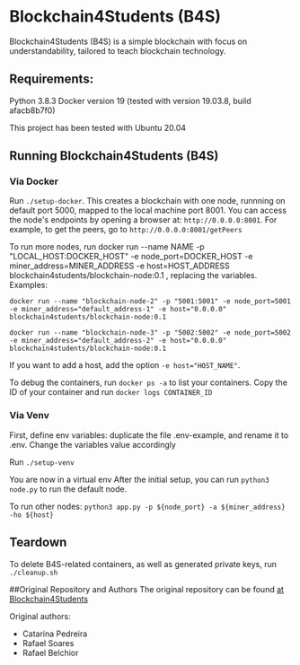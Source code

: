 # Blockchain4Students (B4S)

Blockchain4Students (B4S) is a simple blockchain with focus on understandability, tailored to teach blockchain technology.
## Requirements:
Python 3.8.3
Docker version 19 (tested with version 19.03.8, build afacb8b7f0)

This project has been tested with Ubuntu 20.04
## Running Blockchain4Students (B4S)

### Via Docker
Run `./setup-docker`. This creates a blockchain with one node, runnning on default port 5000, mapped to the local machine port 8001.
You can access the node's endpoints by opening a browser at: `http://0.0.0.0:8001`. For example, to get the peers, go to `http://0.0.0.0:8001/getPeers`

To run more nodes, run 
docker run --name NAME -p "LOCAL_HOST:DOCKER_HOST" -e node_port=DOCKER_HOST -e miner_address=MINER_ADDRESS -e host=HOST_ADDRESS blockchain4students/blockchain-node:0.1
, replacing the variables. Examples:
 
`docker run --name "blockchain-node-2" -p "5001:5001" -e node_port=5001 -e miner_address="default_address-1" -e host="0.0.0.0" blockchain4students/blockchain-node:0.1`

`docker run --name "blockchain-node-3" -p "5002:5002" -e node_port=5002 -e miner_address="default_address-2" -e host="0.0.0.0" blockchain4students/blockchain-node:0.1`

If you want to add a host, add the option `-e host="HOST_NAME"`.

To debug the containers, run `docker ps -a` to list your containers. 
Copy the ID of your container and run `docker logs CONTAINER_ID`
### Via Venv
First, define env variables: duplicate the file .env-example, and rename it to .env. Change the variables value accordingly

Run `./setup-venv`

You are now in a virtual env
After the initial setup, you can run ```python3 node.py``` to run the default node.

To run other nodes: `python3 app.py -p ${node_port} -a ${miner_address} -ho ${host}`
## Teardown
To delete B4S-related containers, as well as generated private keys, run `./cleanup.sh`

##Original Repository and Authors
 The original repository can be found [at Blockchain4Students](https://github.com/BlockChain4Students/blockchain_node)
 
 Original authors:
 * Catarina Pedreira
 * Rafael Soares
 * Rafael Belchior